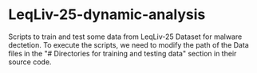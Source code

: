 # LeqLiv-25-dynamic-analysis
Scripts to train and test some data from LeqLiv-25 Dataset for malware dectetion.
To execute the scripts, we need to modify the path of the Data files in the "# Directories for training and testing data" section in their source code.
